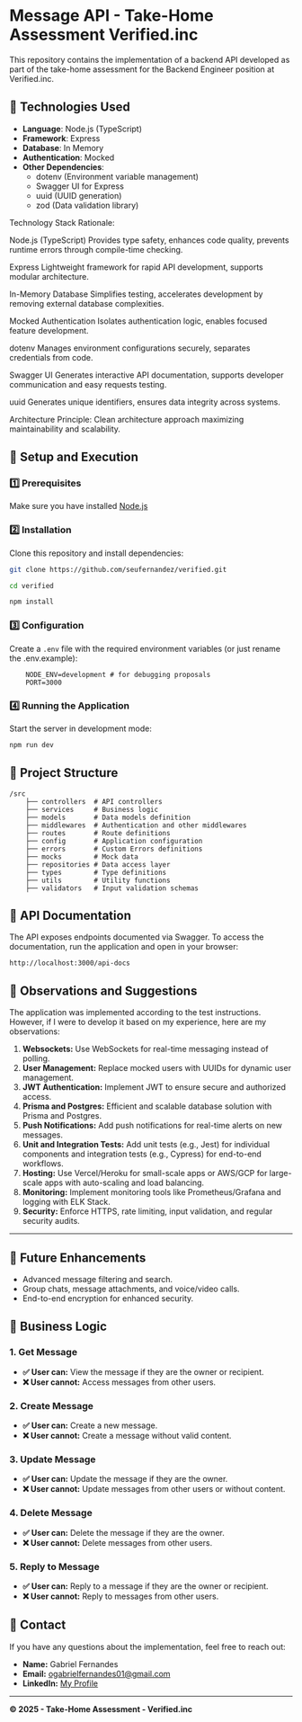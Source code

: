 # Message API - Take-Home Assessment Verified.inc

This repository contains the implementation of a backend API developed as part of the take-home assessment for the Backend Engineer position at Verified.inc.

## 📌 Technologies Used

- **Language**: Node.js (TypeScript)
- **Framework**: Express
- **Database**: In Memory
- **Authentication**: Mocked
- **Other Dependencies**:
	- dotenv (Environment variable management)
	- Swagger UI for Express
	- uuid (UUID generation)
	- zod (Data validation library)

Technology Stack Rationale:

Node.js (TypeScript)
Provides type safety, enhances code quality, prevents runtime errors through compile-time checking.

Express
Lightweight framework for rapid API development, supports modular architecture.

In-Memory Database
Simplifies testing, accelerates development by removing external database complexities.

Mocked Authentication
Isolates authentication logic, enables focused feature development.

dotenv
Manages environment configurations securely, separates credentials from code.

Swagger UI
Generates interactive API documentation, supports developer communication and easy requests testing.

uuid
Generates unique identifiers, ensures data integrity across systems.

Architecture Principle: Clean architecture approach maximizing maintainability and scalability.

## 🚀 Setup and Execution

### 1️⃣ Prerequisites

Make sure you have installed [Node.js](https://nodejs.org/)


### 2️⃣ Installation

Clone this repository and install dependencies:

```sh
git clone https://github.com/seufernandez/verified.git

cd verified

npm install
```

### 3️⃣ Configuration

Create a `.env` file with the required environment variables (or just rename the .env.example):

```env
	NODE_ENV=development # for debugging proposals
	PORT=3000
```

### 4️⃣ Running the Application

Start the server in development mode:

```sh
npm run dev
```

## 📂 Project Structure

```
/src
	├── controllers  # API controllers
	├── services     # Business logic
	├── models       # Data models definition
	├── middlewares  # Authentication and other middlewares
	├── routes       # Route definitions
	├── config       # Application configuration
	├── errors       # Custom Errors definitions
	├── mocks        # Mock data
	├── repositories # Data access layer
	├── types        # Type definitions
	├── utils        # Utility functions
	├── validators   # Input validation schemas
```


## 📖 API Documentation

The API exposes endpoints documented via Swagger.
To access the documentation, run the application and open in your browser:

```
http://localhost:3000/api-docs
```

## 📖 Observations and Suggestions
The application was implemented according to the test instructions. However, if I were to develop it based on my experience, here are my observations:

1. **Websockets:** Use WebSockets for real-time messaging instead of polling.
2. **User Management:** Replace mocked users with UUIDs for dynamic user management.
3. **JWT Authentication:** Implement JWT to ensure secure and authorized access.
4. **Prisma and Postgres:** Efficient and scalable database solution with Prisma and Postgres.
5. **Push Notifications:** Add push notifications for real-time alerts on new messages.
6. **Unit and Integration Tests:** Add unit tests (e.g., Jest) for individual components and integration tests (e.g., Cypress) for end-to-end workflows.
7. **Hosting:** Use Vercel/Heroku for small-scale apps or AWS/GCP for large-scale apps with auto-scaling and load balancing.
8. **Monitoring:** Implement monitoring tools like Prometheus/Grafana and logging with ELK Stack.
9. **Security:** Enforce HTTPS, rate limiting, input validation, and regular security audits.

---

## 🚀 Future Enhancements

- Advanced message filtering and search.
- Group chats, message attachments, and voice/video calls.
- End-to-end encryption for enhanced security.

## 📝 Business Logic

### **1. Get Message**
- **✅ User can:** View the message if they are the owner or recipient.
- **❌ User cannot:** Access messages from other users.

### **2. Create Message**
- **✅ User can:** Create a new message.
- **❌ User cannot:** Create a message without valid content.

### **3. Update Message**
- **✅ User can:** Update the message if they are the owner.
- **❌ User cannot:** Update messages from other users or without content.

### **4. Delete Message**
- **✅ User can:** Delete the message if they are the owner.
- **❌ User cannot:** Delete messages from other users.

### **5. Reply to Message**
- **✅ User can:** Reply to a message if they are the owner or recipient.
- **❌ User cannot:** Reply to messages from other users.

## 📌 Contact

If you have any questions about the implementation, feel free to reach out:

- **Name:** Gabriel Fernandes
- **Email:** ogabrielfernandes01@gmail.com
- **LinkedIn:** [My Profile](https://linkedin.com/in/ogabrielfernandes)

---

**© 2025 - Take-Home Assessment - Verified.inc**
